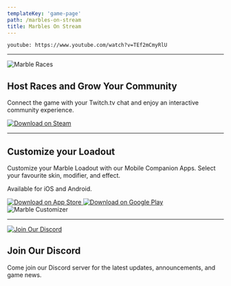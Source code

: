 ```yaml
---
templateKey: 'game-page'
path: /marbles-on-stream
title: Marbles On Stream
---
```

`youtube: https://www.youtube.com/watch?v=TEf2mCmyRlU`

<hr/>

<section class="selling-point">

<img alt="Marble Races" src="/img/coffee.png" />

<div>

<h2>Host Races and Grow Your Community</h2>
<p>Connect the game with your Twitch.tv chat and enjoy an interactive community experience.</p>

<a href="https://store.steampowered.com/app/1170970/Marbles_on_Stream/" target="_blank" rel="noreferrer noopener">
<img alt="Download on Steam" src="/img/apple-touch-icon.png" />
</a>

</div>

</section>

<hr/>

<section class="selling-point">

<div>

<h2>Customize your Loadout</h2>
<p>Customize your Marble Loadout with our Mobile Companion Apps. Select your favourite skin, modifier, and effect.</p>
<p>Available for iOS and Android.</p>

<a href="https://apps.apple.com/de/app/marbles-on-stream-mobile/id1443250176" target="_blank" rel="noreferrer noopener">
<img alt="Download on App Store" src="/img/apple-touch-icon.png" />
</a>

<a href="https://play.google.com/store/apps/details?id=com.pixelbypixel.mosmobile" target="_blank" rel="noreferrer noopener">
<img alt="Download on Google Play" src="/img/apple-touch-icon.png" />
</a>

</div>

<img alt="Marble Customizer" src="/img/meeting-space.png" />

</section>

<hr/>

<section class="selling-point">

<a href="https://discord.com/invite/pixelbypixelstudios" target="_blank" rel="noreferrer noopener">
<img alt="Join Our Discord" src="/img/coffee-gear.png" />
</a>

<div>

<h2>Join Our Discord</h2>
<p>Come join our Discord server for the latest updates, announcements, and game news.</p>

</div>

</section>